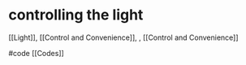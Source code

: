 # controlling the light

[[Light]], [[Control and Convenience]], , [[Control and Convenience]]

#code [[Codes]] 